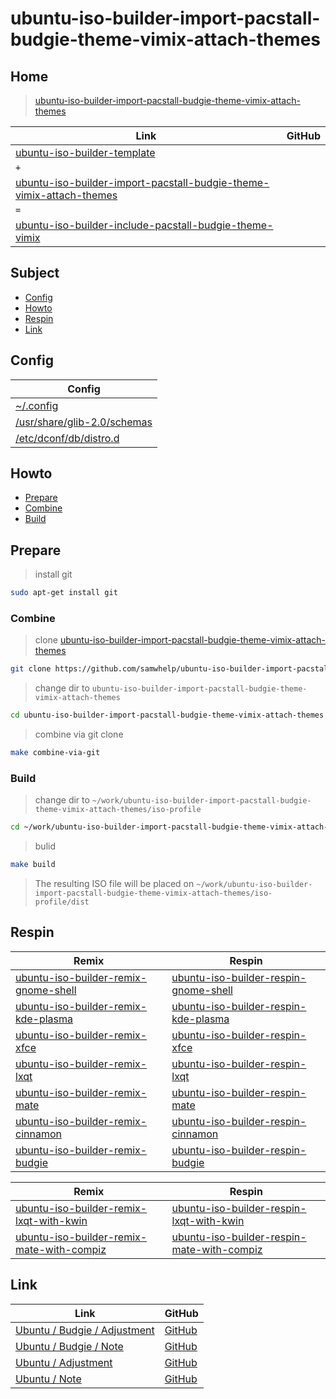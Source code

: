 

# ubuntu-iso-builder-import-pacstall-budgie-theme-vimix-attach-themes




## Home

> [ubuntu-iso-builder-import-pacstall-budgie-theme-vimix-attach-themes](https://samwhelp.github.io/ubuntu-iso-builder-import-pacstall-budgie-theme-vimix-attach-themes/)

| Link | GitHub |
| ---- | ------ |
| [ubuntu-iso-builder-template](https://github.com/samwhelp/ubuntu-iso-builder-template) |
| `+` |
| [ubuntu-iso-builder-import-pacstall-budgie-theme-vimix-attach-themes](https://github.com/samwhelp/ubuntu-iso-builder-import-pacstall-budgie-theme-vimix-attach-themes) |
| `=` |
| [ubuntu-iso-builder-include-pacstall-budgie-theme-vimix](https://github.com/samwhelp/ubuntu-iso-builder-include-pacstall-budgie-theme-vimix) |




## Subject

* [Config](#config)
* [Howto](#howto)
* [Respin](#respin)
* [Link](#link)




## Config

| Config |
| ------ |
| [~/.config](https://github.com/samwhelp/ubuntu-iso-builder-import-pacstall-budgie-theme-vimix-attach-themes/tree/main/profile/template/asset/overlay/etc/skel/.config) |
| [/usr/share/glib-2.0/schemas](https://github.com/samwhelp/ubuntu-iso-builder-import-pacstall-budgie-theme-vimix-attach-themes/tree/main/profile/template/asset/overlay/usr/share/glib-2.0/schemas) |
| [/etc/dconf/db/distro.d](https://github.com/samwhelp/ubuntu-iso-builder-import-pacstall-budgie-theme-vimix-attach-themes/tree/main/profile/template/asset/overlay/etc/dconf/db/distro.d) |




## Howto

* [Prepare](#prepare)
* [Combine](#combine)
* [Build](#build)




## Prepare

> install git

``` sh
sudo apt-get install git
```




### Combine

> clone [ubuntu-iso-builder-import-pacstall-budgie-theme-vimix-attach-themes](https://github.com/samwhelp/ubuntu-iso-builder-import-pacstall-budgie-theme-vimix-attach-themes)

``` sh
git clone https://github.com/samwhelp/ubuntu-iso-builder-import-pacstall-budgie-theme-vimix-attach-themes.git
```


> change dir to `ubuntu-iso-builder-import-pacstall-budgie-theme-vimix-attach-themes`

``` sh
cd ubuntu-iso-builder-import-pacstall-budgie-theme-vimix-attach-themes
```


> combine via git clone

``` sh
make combine-via-git
```


### Build


> change dir to `~/work/ubuntu-iso-builder-import-pacstall-budgie-theme-vimix-attach-themes/iso-profile`

``` sh
cd ~/work/ubuntu-iso-builder-import-pacstall-budgie-theme-vimix-attach-themes/iso-profile
```


> bulid

``` sh
make build
```

> The resulting ISO file will be placed on `~/work/ubuntu-iso-builder-import-pacstall-budgie-theme-vimix-attach-themes/iso-profile/dist`




## Respin

| Remix | Respin |
| ----- | ------ |
| [ubuntu-iso-builder-remix-gnome-shell](https://github.com/samwhelp/ubuntu-iso-builder-remix-gnome-shell) | [ubuntu-iso-builder-respin-gnome-shell](https://github.com/samwhelp/ubuntu-iso-builder-respin-gnome-shell) |
| [ubuntu-iso-builder-remix-kde-plasma](https://github.com/samwhelp/ubuntu-iso-builder-remix-kde-plasma) | [ubuntu-iso-builder-respin-kde-plasma](https://github.com/samwhelp/ubuntu-iso-builder-respin-kde-plasma) |
| [ubuntu-iso-builder-remix-xfce](https://github.com/samwhelp/ubuntu-iso-builder-remix-xfce) | [ubuntu-iso-builder-respin-xfce](https://github.com/samwhelp/ubuntu-iso-builder-respin-xfce) |
| [ubuntu-iso-builder-remix-lxqt](https://github.com/samwhelp/ubuntu-iso-builder-remix-lxqt) | [ubuntu-iso-builder-respin-lxqt](https://github.com/samwhelp/ubuntu-iso-builder-respin-lxqt) |
| [ubuntu-iso-builder-remix-mate](https://github.com/samwhelp/ubuntu-iso-builder-remix-mate) | [ubuntu-iso-builder-respin-mate](https://github.com/samwhelp/ubuntu-iso-builder-respin-mate) |
| [ubuntu-iso-builder-remix-cinnamon](https://github.com/samwhelp/ubuntu-iso-builder-remix-cinnamon) | [ubuntu-iso-builder-respin-cinnamon](https://github.com/samwhelp/ubuntu-iso-builder-respin-cinnamon) |
| [ubuntu-iso-builder-remix-budgie](https://github.com/samwhelp/ubuntu-iso-builder-remix-budgie) | [ubuntu-iso-builder-respin-budgie](https://github.com/samwhelp/ubuntu-iso-builder-respin-budgie) |


| Remix | Respin |
| ----- | ------ |
| [ubuntu-iso-builder-remix-lxqt-with-kwin](https://github.com/samwhelp/ubuntu-iso-builder-remix-lxqt-with-kwin) | [ubuntu-iso-builder-respin-lxqt-with-kwin](https://github.com/samwhelp/ubuntu-iso-builder-respin-lxqt-with-kwin) |
| [ubuntu-iso-builder-remix-mate-with-compiz](https://github.com/samwhelp/ubuntu-iso-builder-remix-mate-with-compiz) | [ubuntu-iso-builder-respin-mate-with-compiz](https://github.com/samwhelp/ubuntu-iso-builder-respin-mate-with-compiz) |




## Link

| Link | GitHub |
| ---- | ------ |
| [Ubuntu / Budgie / Adjustment](https://samwhelp.github.io/ubuntu-budgie-adjustment/) | [GitHub](https://github.com/samwhelp/ubuntu-budgie-adjustment) |
| [Ubuntu / Budgie / Note](https://samwhelp.github.io/note-about-ubuntu-budgie/) | [GitHub](https://github.com/samwhelp/note-about-ubuntu-budgie) |
| [Ubuntu / Adjustment](https://samwhelp.github.io/ubuntu-adjustment/) | [GitHub](https://github.com/samwhelp/ubuntu-adjustment) |
| [Ubuntu / Note](https://samwhelp.github.io/note-about-ubuntu/) | [GitHub](https://github.com/samwhelp/note-about-ubuntu) |
